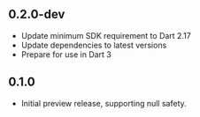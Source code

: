 ## 0.2.0-dev

- Update minimum SDK requirement to Dart 2.17
- Update dependencies to latest versions
- Prepare for use in Dart 3

## 0.1.0

- Initial preview release, supporting null safety.
